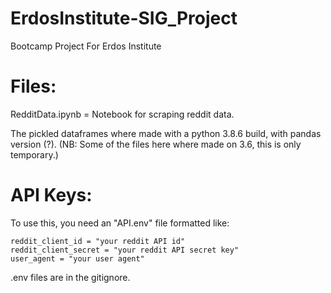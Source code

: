 # ErdosInstitute-SIG_Project
Bootcamp Project For Erdos Institute


# Files:

RedditData.ipynb = Notebook for scraping reddit data.

The pickled dataframes where made with a python 3.8.6 build, with pandas version (?). (NB: Some of the files here where made on 3.6, this is only temporary.)


# API Keys:

To use this, you need an "API.env" file formatted like:

```
reddit_client_id = "your reddit API id"
reddit_client_secret = "your reddit API secret key" 
user_agent = "your user agent"
```

.env files are in the gitignore.

